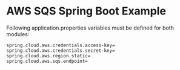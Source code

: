 # AWS SQS Spring Boot Example

Following application.properties variables must be defined for both modules:
```
spring.cloud.aws.credentials.access-key=
spring.cloud.aws.credentials.secret-key=
spring.cloud.aws.region.static=
spring.cloud.aws.sqs.endpoint=
```
